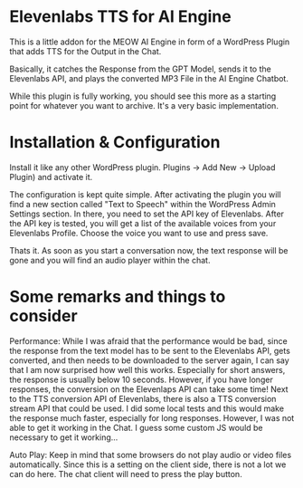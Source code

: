 # Elevenlabs TTS for AI Engine

This is a little addon for the MEOW AI Engine in form of a WordPress Plugin that adds TTS for the Output in the Chat.

Basically, it catches the Response from the GPT Model, sends it to the Elevenlabs API, and plays the converted MP3 File in the AI Engine Chatbot.

While this plugin is fully working, you should see this more as a starting point for whatever you want to archive. It's a very basic implementation.

# Installation & Configuration

Install it like any other WordPress plugin. Plugins -> Add New -> Upload Plugin) and activate it.

The configuration is kept quite simple. After activating the plugin you will find a new section called "Text to Speech" within the WordPress Admin Settings section. 
In there, you need to set the API key of Elevenlabs. After the API key is tested, you will get a list of the available voices from your Elevenlabs Profile. Choose the voice you want to use and press save.

Thats it. As soon as you start a conversation now, the text response will be gone and you will find an audio player within the chat. 

# Some remarks and things to consider

Performance: While I was afraid that the performance would be bad, since the response from the text model has to be sent to the Elevenlabs API, gets converted, and then needs to be downloaded to the server again, I can say that I am now surprised how well this works. Especially for short answers, the response is usually below 10 seconds. 
However, if you have longer responses, the conversion on the Elevenlaps API can take some time!
Next to the TTS conversion API of Elevenlabs, there is also a TTS conversion stream API that could be used. I did some local tests and this would make the response much faster, especially for long responses. However, I was not able to get it working in the Chat. I guess some custom JS would be necessary to get it working...

Auto Play: Keep in mind that some browsers do not play audio or video files automatically. Since this is a setting on the client side, there is not a lot we can do here. The chat client will need to press the play button.









